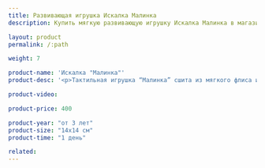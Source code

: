 ```yaml
---
title: Развивающая игрушка Искалка Малинка
description: Купить мягкую развивающую игрушку Искалка Малинка в магазине KiddyTrick

layout: product
permalink: /:path

weight: 7

product-name: 'Искалка "Малинка"'
product-desc: '<p>Тактильная игрушка “Малинка” сшита из мягкого флиса и фетра с наполнителем для игрушек. Гранулы и спрятанные в них пуговки и бусины помогут ребенку в развитии мелкой моторики. Фетровый цветочек  крепиться к малине шнуром. Веселая форма и яркий цвет порадуют ребенка, а сама игра станет отличным вариантом занять ребенка в путешествии.</p>'

product-video:

product-price: 400

product-year: "от 3 лет"
product-size: "14х14 см"
product-time: "1 день"

related:
---
```

	